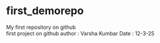 # first_demorepo
My first repository on github 
<br> 
first project on github
author : Varsha Kumbar 
Date : 12-3-25


